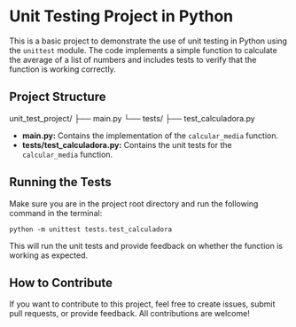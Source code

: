 # Unit Testing Project in Python

This is a basic project to demonstrate the use of unit testing in Python using the `unittest` module. The code implements a simple function to calculate the average of a list of numbers and includes tests to verify that the function is working correctly.

## Project Structure

unit_test_project/
├── main.py
└── tests/
├── test_calculadora.py

- **main.py:** Contains the implementation of the `calcular_media` function.
- **tests/test_calculadora.py:** Contains the unit tests for the `calcular_media` function.

## Running the Tests

Make sure you are in the project root directory and run the following command in the terminal:

```
python -m unittest tests.test_calculadora
```

This will run the unit tests and provide feedback on whether the function is working as expected.

## How to Contribute
If you want to contribute to this project, feel free to create issues, submit pull requests, or provide feedback. All contributions are welcome!